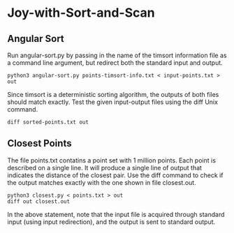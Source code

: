 # Joy-with-Sort-and-Scan

## Angular Sort
Run angular-sort.py by passing in the name of the timsort information file as a command line argument, but redirect both the standard input and output.
~~~
python3 angular-sort.py points-timsort-info.txt < input-points.txt > out
~~~
Since timsort is a deterministic sorting algorithm, the outputs of both files should match exactly.
Test the given input-output files using the diff Unix command.
~~~
diff sorted-points.txt out
~~~

## Closest Points
The file points.txt contatins a point set with 1 million points. Each point is described on a single line. It will produce a single line of output that indicates the distance of the closest pair.
Use the diff command to check if the output matches exactly with the one shown in file closest.out.
~~~
python3 closest.py < points.txt > out
diff out closest.out
~~~
In the above statement, note that the input file is acquired through standard input (using input redirection), and the output is sent to standard output.
